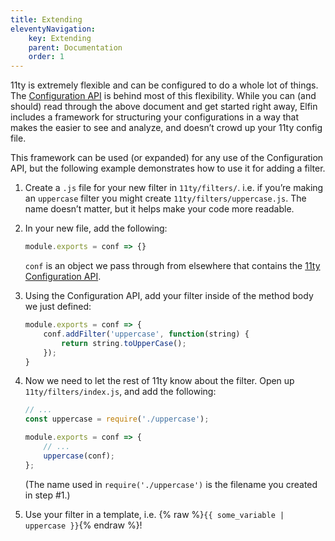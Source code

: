```yaml
---
title: Extending
eleventyNavigation:
    key: Extending
    parent: Documentation
    order: 1
---
```


11ty is extremely flexible and can be configured to do a whole lot of
things. The [Configuration
API](https://www.11ty.dev/docs/config/#using-the-configuration-api) is
behind most of this flexibility. While you can (and should) read through
the above document and get started right away, Elfin includes a
framework for structuring your configurations in a way that makes the
easier to see and analyze, and doesn’t crowd up your 11ty config file.

This framework can be used (or expanded) for any use of the
Configuration API, but the following example demonstrates how to use it
for adding a filter.

1.  Create a `.js` file for your new filter in `11ty/filters/`. i.e. if
    you’re making an `uppercase` filter you might create
    `11ty/filters/uppercase.js`. The name doesn’t matter, but it helps
    make your code more readable.

2.  In your new file, add the following:

    ```js
    module.exports = conf => {}
    ```

    `conf` is an object we pass through from elsewhere that contains the
    [11ty Configuration
    API](https://www.11ty.dev/docs/config/#using-the-configuration-api). 

3. Using the Configuration API, add your filter inside of the method
    body we just defined:

    ```js
    module.exports = conf => {
        conf.addFilter('uppercase', function(string) {
            return string.toUpperCase();
        });
    }
    ```

4.  Now we need to let the rest of 11ty know about the filter. Open up
    `11ty/filters/index.js`, and add the following:

    ```js
    // ...
    const uppercase = require('./uppercase');

    module.exports = conf => {
        // ...
        uppercase(conf);
    };
    ```

    (The name used in `require('./uppercase')` is the filename you created in step #1.)

5. Use your filter in a template, i.e.
    {% raw %}`{{ some_variable | uppercase }}`{% endraw %}!
